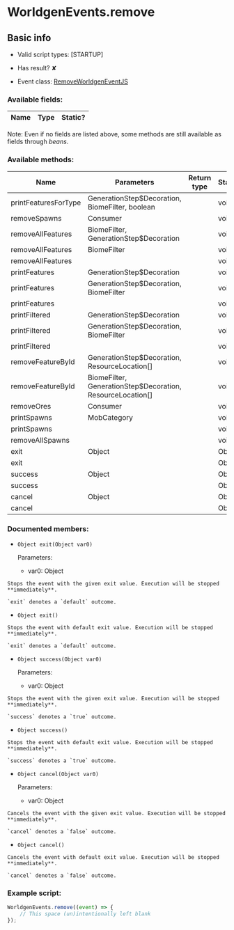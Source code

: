 # WorldgenEvents.remove

## Basic info

- Valid script types: [STARTUP]

- Has result? ✘

- Event class: [RemoveWorldgenEventJS](https://github.com/KubeJS-Mods/KubeJS/tree/2001/common/src/main/java/dev/latvian/mods/kubejs/level/gen/RemoveWorldgenEventJS.java)

### Available fields:

| Name | Type | Static? |
| ---- | ---- | ------- |

Note: Even if no fields are listed above, some methods are still available as fields through *beans*.

### Available methods:

| Name | Parameters | Return type | Static? |
| ---- | ---------- | ----------- | ------- |
| printFeaturesForType | GenerationStep$Decoration, BiomeFilter, boolean |  | void | ✘ |
| removeSpawns | Consumer<RemoveSpawnsProperties> |  | void | ✘ |
| removeAllFeatures | BiomeFilter, GenerationStep$Decoration |  | void | ✘ |
| removeAllFeatures | BiomeFilter |  | void | ✘ |
| removeAllFeatures |  |  | void | ✘ |
| printFeatures | GenerationStep$Decoration |  | void | ✘ |
| printFeatures | GenerationStep$Decoration, BiomeFilter |  | void | ✘ |
| printFeatures |  |  | void | ✘ |
| printFiltered | GenerationStep$Decoration |  | void | ✘ |
| printFiltered | GenerationStep$Decoration, BiomeFilter |  | void | ✘ |
| printFiltered |  |  | void | ✘ |
| removeFeatureById | GenerationStep$Decoration, ResourceLocation[] |  | void | ✘ |
| removeFeatureById | BiomeFilter, GenerationStep$Decoration, ResourceLocation[] |  | void | ✘ |
| removeOres | Consumer<RemoveOresProperties> |  | void | ✘ |
| printSpawns | MobCategory |  | void | ✘ |
| printSpawns |  |  | void | ✘ |
| removeAllSpawns |  |  | void | ✘ |
| exit | Object |  | Object | ✘ |
| exit |  |  | Object | ✘ |
| success | Object |  | Object | ✘ |
| success |  |  | Object | ✘ |
| cancel | Object |  | Object | ✘ |
| cancel |  |  | Object | ✘ |


### Documented members:

- `Object exit(Object var0)`

  Parameters:
  - var0: Object

```
Stops the event with the given exit value. Execution will be stopped **immediately**.

`exit` denotes a `default` outcome.
```

- `Object exit()`
```
Stops the event with default exit value. Execution will be stopped **immediately**.

`exit` denotes a `default` outcome.
```

- `Object success(Object var0)`

  Parameters:
  - var0: Object

```
Stops the event with the given exit value. Execution will be stopped **immediately**.

`success` denotes a `true` outcome.
```

- `Object success()`
```
Stops the event with default exit value. Execution will be stopped **immediately**.

`success` denotes a `true` outcome.
```

- `Object cancel(Object var0)`

  Parameters:
  - var0: Object

```
Cancels the event with the given exit value. Execution will be stopped **immediately**.

`cancel` denotes a `false` outcome.
```

- `Object cancel()`
```
Cancels the event with default exit value. Execution will be stopped **immediately**.

`cancel` denotes a `false` outcome.
```



### Example script:

```js
WorldgenEvents.remove((event) => {
	// This space (un)intentionally left blank
});
```

